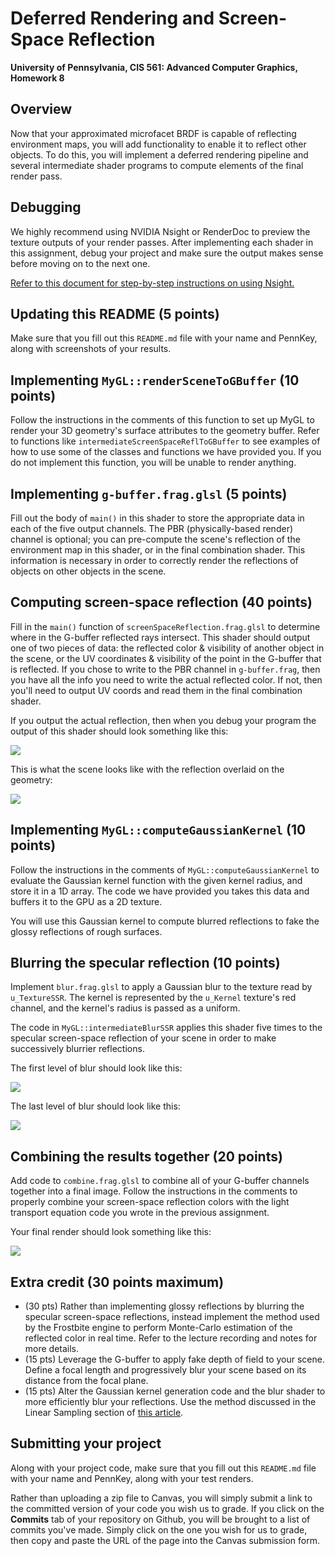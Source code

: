 Deferred Rendering and Screen-Space Reflection
======================

**University of Pennsylvania, CIS 561: Advanced Computer Graphics, Homework 8**

Overview
------------
Now that your approximated microfacet BRDF is capable of reflecting
environment maps, you will add functionality to enable it to reflect
other objects. To do this, you will implement a deferred rendering
pipeline and several intermediate shader programs to compute elements
of the final render pass.

Debugging
--------
We highly recommend using NVIDIA Nsight or RenderDoc to preview
the texture outputs of your render passes. After implementing each
shader in this assignment, debug your project and make sure the
output makes sense before moving on to the next one.

[Refer to this document for step-by-step instructions on using Nsight.](https://docs.google.com/document/d/1oKyaog4z1ctjMIsvNv2L3Eu3lOgz860A_PQdfIr8goA/edit)


Updating this README (5 points)
-------------
Make sure that you fill out this `README.md` file with your name and PennKey,
along with screenshots of your results.

Implementing `MyGL::renderSceneToGBuffer` (10 points)
------------
Follow the instructions in the comments of this function to set up
MyGL to render your 3D geometry's surface attributes to the geometry buffer. Refer to functions like `intermediateScreenSpaceReflToGBuffer` to see examples of how to use some of the classes and functions we have provided you. If you do not implement this function, you will be unable to render anything.

Implementing `g-buffer.frag.glsl` (5 points)
------------------
Fill out the body of `main()` in this shader to store the appropriate
data in each of the five output channels. The PBR (physically-based
  render) channel is optional; you can pre-compute the scene's
  reflection of the environment map in this shader, or in the
  final combination shader. This information is necessary in order
  to correctly render the reflections of objects on other objects
  in the scene.

Computing screen-space reflection (40 points)
----------
Fill in the `main()` function of `screenSpaceReflection.frag.glsl`
to determine where in the G-buffer reflected rays intersect. This
shader should output one of two pieces of data: the reflected color & visibility of another object in the scene, or the UV coordinates & visibility of the point in the G-buffer that is reflected. If you chose to write to the PBR channel in `g-buffer.frag`, then you have all the info you need to write the actual reflected color. If not, then you'll
need to output UV coords and read them in the final combination shader.

If you output the actual reflection, then when you debug your program the output of this shader should look something like this:

![](only_refl.PNG)

This is what the scene looks like with the reflection overlaid on the geometry:

![](specular_refl.PNG)


Implementing `MyGL::computeGaussianKernel` (10 points)
--------------
Follow the instructions in the comments of `MyGL::computeGaussianKernel`
to evaluate the Gaussian kernel function with the given kernel radius,
and store it in a 1D array. The code we have provided you takes this
data and buffers it to the GPU as a 2D texture.

You will use this Gaussian kernel to compute blurred reflections to
fake the glossy reflections of rough surfaces.

Blurring the specular reflection (10 points)
------------
Implement `blur.frag.glsl` to apply a Gaussian blur to the texture
read by `u_TextureSSR`. The kernel is represented by the `u_Kernel`
texture's red channel, and the kernel's radius is passed as a uniform.

The code in `MyGL::intermediateBlurSSR` applies this shader five times
to the specular screen-space reflection of your scene in order to make
successively blurrier reflections.

The first level of blur should look like this:

![](gloss1.png)

The last level of blur should look like this:

![](gloss4.png)

Combining the results together (20 points)
-------
Add code to `combine.frag.glsl` to combine all of your G-buffer
channels together into a final image. Follow the instructions in the comments to properly combine your screen-space reflection colors with the light transport equation code you wrote in the previous assignment.

Your final render should look something like this:

![](final.png)


Extra credit (30 points maximum)
-----------
- (30 pts) Rather than implementing glossy reflections by blurring the specular screen-space reflections, instead implement the method used by the Frostbite engine to perform Monte-Carlo estimation of the reflected color in real time. Refer to the lecture recording and notes for more details.
- (15 pts) Leverage the G-buffer to apply fake depth of field to your scene. Define a focal length and progressively blur your scene based on its distance from the focal plane.
- (15 pts) Alter the Gaussian kernel generation code and the blur shader to more efficiently blur your reflections. Use the method discussed in the Linear Sampling section of [this article](https://www.rastergrid.com/blog/2010/09/efficient-gaussian-blur-with-linear-sampling/).

Submitting your project
--------------
Along with your project code, make sure that you fill out this `README.md` file
with your name and PennKey, along with your test renders.

Rather than uploading a zip file to Canvas, you will simply submit a link to
the committed version of your code you wish us to grade. If you click on the
__Commits__ tab of your repository on Github, you will be brought to a list of
commits you've made. Simply click on the one you wish for us to grade, then copy
and paste the URL of the page into the Canvas submission form.
